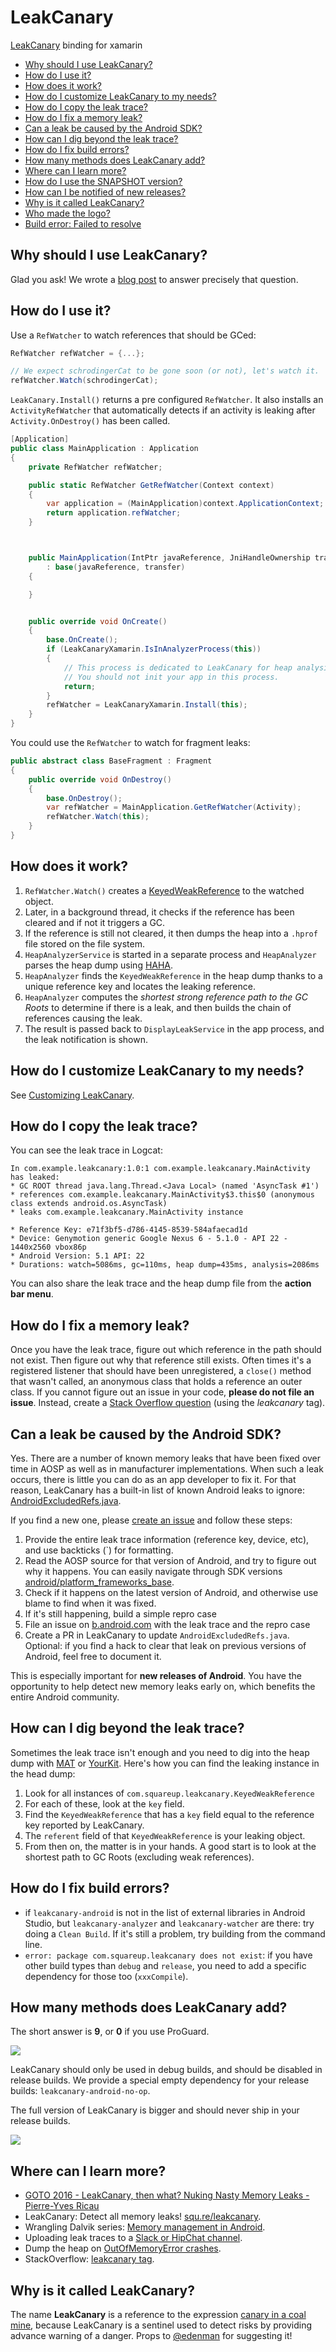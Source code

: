 # LeakCanary
[LeakCanary](https://github.com/square/leakcanary) binding for xamarin

* [Why should I use LeakCanary?](#why-should-i-use-leakcanary)
* [How do I use it?](#how-do-i-use-it)
* [How does it work?](#how-does-it-work)
* [How do I customize LeakCanary to my needs?](#how-do-i-customize-leakcanary-to-my-needs)
* [How do I copy the leak trace?](#how-do-i-copy-the-leak-trace)
* [How do I fix a memory leak?](#how-do-i-fix-a-memory-leak)
* [Can a leak be caused by the Android SDK?](#can-a-leak-be-caused-by-the-android-sdk)
* [How can I dig beyond the leak trace?](#how-can-i-dig-beyond-the-leak-trace)
* [How do I fix build errors?](#how-do-i-fix-build-errors)
* [How many methods does LeakCanary add?](#how-many-methods-does-leakcanary-add)
* [Where can I learn more?](#where-can-i-learn-more)
* [How do I use the SNAPSHOT version?](#how-do-i-use-the-snapshot-version)
* [How can I be notified of new releases?](#how-can-i-be-notified-of-new-releases)
* [Why is it called LeakCanary?](#why-is-it-called-leakcanary)
* [Who made the logo?](#who-made-the-logo)
* [Build error: Failed to resolve](#build-error-failed-to-resolve)

## Why should I use LeakCanary?

Glad you ask! We wrote a [blog post](http://squ.re/leakcanary) to answer precisely that question.

## How do I use it?

Use a `RefWatcher` to watch references that should be GCed:

```cs
RefWatcher refWatcher = {...};

// We expect schrodingerCat to be gone soon (or not), let's watch it.
refWatcher.Watch(schrodingerCat);
```

`LeakCanary.Install()` returns a pre configured `RefWatcher`.
It also installs an `ActivityRefWatcher` that automatically detects if an activity is leaking after `Activity.OnDestroy()` has been called.

```cs
[Application]
public class MainApplication : Application
{
    private RefWatcher refWatcher;

    public static RefWatcher GetRefWatcher(Context context)
    {
        var application = (MainApplication)context.ApplicationContext;
        return application.refWatcher;
    }



    public MainApplication(IntPtr javaReference, JniHandleOwnership transfer)
        : base(javaReference, transfer)
    {

    }


    public override void OnCreate()
    {
        base.OnCreate();
        if (LeakCanaryXamarin.IsInAnalyzerProcess(this))
        {
            // This process is dedicated to LeakCanary for heap analysis.
            // You should not init your app in this process.
            return;
        }
        refWatcher = LeakCanaryXamarin.Install(this);
    }
}
 ```

You could use the `RefWatcher` to watch for fragment leaks:

```cs
public abstract class BaseFragment : Fragment
{
    public override void OnDestroy()
    {
        base.OnDestroy();
        var refWatcher = MainApplication.GetRefWatcher(Activity);
        refWatcher.Watch(this);
    }
}
```

## How does it work?

1. `RefWatcher.Watch()` creates a [KeyedWeakReference](https://github.com/square/leakcanary/blob/master/leakcanary-watcher/src/main/java/com/squareup/leakcanary/KeyedWeakReference.java) to the watched object.
2. Later, in a background thread, it checks if the reference has been cleared and if not it triggers a GC.
3. If the reference is still not cleared, it then dumps the heap into a `.hprof` file stored on the file system.
4. `HeapAnalyzerService` is started in a separate process and `HeapAnalyzer` parses the heap dump using [HAHA](https://github.com/square/haha).
5. `HeapAnalyzer` finds the `KeyedWeakReference` in the heap dump thanks to a unique reference key and locates the leaking reference.
6. `HeapAnalyzer` computes the *shortest strong reference path to the GC Roots* to determine if there is a leak, and then builds the chain of references causing the leak.
7. The result is passed back to `DisplayLeakService` in the app process, and the leak notification is shown.

## How do I customize LeakCanary to my needs?

See [Customizing LeakCanary](Customizing-LeakCanary).

## How do I copy the leak trace?

You can see the leak trace in Logcat:

```
In com.example.leakcanary:1.0:1 com.example.leakcanary.MainActivity has leaked:
* GC ROOT thread java.lang.Thread.<Java Local> (named 'AsyncTask #1')
* references com.example.leakcanary.MainActivity$3.this$0 (anonymous class extends android.os.AsyncTask)
* leaks com.example.leakcanary.MainActivity instance

* Reference Key: e71f3bf5-d786-4145-8539-584afaecad1d
* Device: Genymotion generic Google Nexus 6 - 5.1.0 - API 22 - 1440x2560 vbox86p
* Android Version: 5.1 API: 22
* Durations: watch=5086ms, gc=110ms, heap dump=435ms, analysis=2086ms
```

You can also share the leak trace and the heap dump file from the **action bar menu**.

## How do I fix a memory leak?

Once you have the leak trace, figure out which reference in the path should not exist. Then figure out why that reference still exists. Often times it's a registered listener that should have been unregistered, a `close()` method that wasn't called, an anonymous class that holds a reference an outer class. If you cannot figure out an issue in your code, **please do not file an issue**. Instead, create a [Stack Overflow question](http://stackoverflow.com/questions/tagged/leakcanary) (using the *leakcanary* tag).

## Can a leak be caused by the Android SDK?

Yes. There are a number of known memory leaks that have been fixed over time in AOSP as well as in manufacturer implementations. When such a leak occurs, there is little you can do as an app developer to fix it. For that reason, LeakCanary has a built-in list of known Android leaks to ignore: [AndroidExcludedRefs.java](https://github.com/square/leakcanary/blob/master/leakcanary-android/src/main/java/com/squareup/leakcanary/AndroidExcludedRefs.java).

If you find a new one, please [create an issue](https://github.com/square/leakcanary/issues/new) and follow these steps:

1. Provide the entire leak trace information (reference key, device, etc), and use backticks (`) for formatting.
2. Read the AOSP source for that version of Android, and try to figure out why it happens. You can easily navigate through SDK versions [android/platform_frameworks_base](https://github.com/android/platform_frameworks_base).
3. Check if it happens on the latest version of Android, and otherwise use blame to find when it was fixed.
4. If it's still happening, build a simple repro case
5. File an issue on [b.android.com](http://b.android.com) with the leak trace and the repro case
6. Create a PR in LeakCanary to update `AndroidExcludedRefs.java`. Optional: if you find a hack to clear that leak on previous versions of Android, feel free to document it.

This is especially important for **new releases of Android**. You have the opportunity to help detect new memory leaks early on, which benefits the entire Android community.

## How can I dig beyond the leak trace?

Sometimes the leak trace isn't enough and you need to dig into the heap dump with [MAT](http://eclipse.org/mat/) or [YourKit](https://www.yourkit.com/). Here's how you can find the leaking instance in the head dump:

1. Look for all instances of `com.squareup.leakcanary.KeyedWeakReference`
2. For each of these, look at the `key` field.
3. Find the `KeyedWeakReference` that has a `key` field equal to the reference key reported by LeakCanary.
4. The `referent` field of that `KeyedWeakReference` is your leaking object.
5. From then on, the matter is in your hands. A good start is to look at the shortest path to GC Roots (excluding weak references).

## How do I fix build errors?

* if `leakcanary-android` is not in the list of external libraries in Android Studio, but `leakcanary-analyzer` and `leakcanary-watcher` are there: try doing a `Clean Build`. If it's still a problem, try building from the command line.
* `error: package com.squareup.leakcanary does not exist`: if you have other build types than `debug` and `release`, you need to add a specific dependency for those too (`xxxCompile`).

## How many methods does LeakCanary add?

The short answer is **9**, or **0** if you use ProGuard. 

<a href="http://www.methodscount.com/?lib=com.squareup.leakcanary%3Aleakcanary-android-no-op%3A1.5"><img src="https://img.shields.io/badge/Methods and size-9 | 4 KB-e91e63.svg"></img></a>

LeakCanary should only be used in debug builds, and should be disabled in release builds. We provide a special empty dependency for your release builds: `leakcanary-android-no-op`.

The full version of LeakCanary is bigger and should never ship in your release builds.

<a href="http://www.methodscount.com/?lib=com.squareup.leakcanary%3Aleakcanary-android%3A1.5"><img src="https://img.shields.io/badge/Methods and size-core: 520 | deps: 2880 | 121 KB-e91e63.svg"></img></a>

## Where can I learn more?

* [GOTO 2016 - LeakCanary, then what? Nuking Nasty Memory Leaks - Pierre-Yves Ricau](https://www.youtube.com/watch?v=7A7Uv9ZBE2U)
* LeakCanary: Detect all memory leaks! [squ.re/leakcanary](http://squ.re/leakcanary).
* Wrangling Dalvik series: [Memory management in Android](http://www.raizlabs.com/dev/2014/03/wrangling-dalvik-memory-management-in-android-part-1-of-2/).
* Uploading leak traces to a [Slack or HipChat channel](https://gist.github.com/pyricau/06c2c486d24f5f85f7f0).
* Dump the heap on [OutOfMemoryError crashes](https://gist.github.com/pyricau/4726389fd64f3b7c6f32).
* StackOverflow: [leakcanary tag](http://stackoverflow.com/questions/tagged/leakcanary).



## Why is it called LeakCanary?

The name **LeakCanary** is a reference to the expression [canary in a coal mine](http://en.wiktionary.org/wiki/canary_in_a_coal_mine), because LeakCanary is a sentinel used to detect risks by providing advance warning of a danger. Props to [@edenman](https://github.com/edenman) for suggesting it!

